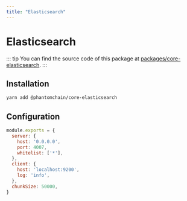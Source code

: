 ```yaml
---
title: "Elasticsearch"
---
```


# Elasticsearch

::: tip
You can find the source code of this package at [packages/core-elasticsearch](https://github.com/PhantomChain/core/tree/develop/packages/core-elasticsearch).
:::

## Installation

```bash
yarn add @phantomchain/core-elasticsearch
```

## Configuration

```js
module.exports = {
  server: {
    host: '0.0.0.0',
    port: 4007,
    whitelist: ['*'],
  },
  client: {
    host: 'localhost:9200',
    log: 'info',
  },
  chunkSize: 50000,
}
```
